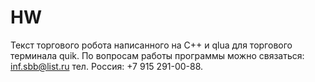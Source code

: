 # HW
Текст торгового робота написанного на С++ и qlua для торгового терминала quik.
По вопросам работы программы можно связаться: inf.sbb@list.ru
тел. Россия: +7 915 291-00-88.

